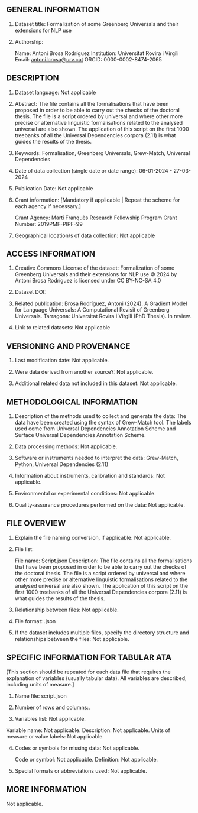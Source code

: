 GENERAL INFORMATION
------------------

1. Dataset title: Formalization of some Greenberg Universals and their extensions for NLP use



2. Authorship: 

	Name: Antoni Brosa Rodríguez
	Institution: Universitat Rovira i Virgili
	Email: antoni.brosa@urv.cat 
	ORCID:  0000-0002-8474-2065



DESCRIPTION
----------

1. Dataset language: Not applicable



2. Abstract: The file contains all the formalisations that have been proposed in order to be able to carry out the checks of the doctoral thesis. The file is a script ordered by universal and where other more precise or alternative linguistic formalisations related to the analysed universal are also shown. The application of this script on the first 1000 treebanks of all the Universal Dependencies corpora (2.11) is what guides the results of the thesis.



3. Keywords: Formalisation, Greenberg Universals, Grew-Match, Universal Dependencies



4. Date of data collection (single date or date range): 06-01-2024 - 27-03-2024


5. Publication Date: Not applicable



6. Grant information:
[Mandatory if applicable | Repeat the scheme for each agency if necessary.]

	Grant Agency: Martí Franquès Research Fellowship Program
	Grant Number: 2019PMF-PIPF-99


7. Geographical location/s of data collection: Not applicable




ACCESS INFORMATION
------------------------

1. Creative Commons License of the dataset: Formalization of some Greenberg Universals and their extensions for NLP use © 2024 by Antoni Brosa Rodríguez is licensed under CC BY-NC-SA 4.0 


2. Dataset DOI: 



3. Related publication: Brosa Rodríguez, Antoni (2024). A Gradient Model for Language Universals: A Computational Revisit of Greenberg Universals. Tarragona: Universitat Rovira i Virgili (PhD Thesis). In review.


4. Link to related datasets: Not applicable




VERSIONING AND PROVENANCE
---------------

1. Last modification date: Not applicable.



2. Were data derived from another source?: Not applicable.



3. Additional related data not included in this dataset: Not applicable.


METHODOLOGICAL INFORMATION
-----------------------


1. Description of the methods used to collect and generate the data: The data have been created using the syntax of Grew-Match tool. The labels used come from Universal Dependencies Annotation Scheme and Surface Universal Dependencies Annotation Scheme. 



2. Data processing methods: Not applicable.



3. Software or instruments needed to interpret the data: Grew-Match, Python, Universal Dependencies (2.11)


4. Information about instruments, calibration and standards: Not applicable.



5. Environmental or experimental conditions: Not applicable.



6. Quality-assurance procedures performed on the data: Not applicable.




FILE OVERVIEW
----------------------


1. Explain the file naming conversion, if applicable: Not applicable.


2. File list:


	File name: Script.json
	Description: The file contains all the formalisations that have been proposed in order to be able to carry out the checks of the doctoral thesis. The file is a script ordered by universal and where other more precise or alternative linguistic formalisations related to the analysed universal are also shown. The application of this script on the first 1000 treebanks of all the Universal Dependencies corpora (2.11) is what guides the results of the thesis.     


3. Relationship between files: Not applicable.



4. File format: .json



5. If the dataset includes multiple files, specify the directory structure and relationships between the files: Not applicable. 



SPECIFIC INFORMATION FOR TABULAR ATA
-------------------------------------------
[This section should be repeated for each data file that requires the explanation of variables (usually tabular data). All variables are described, including units of measure.]

1. Name file: script.json



2. Number of rows and columns:.


3. Variables list: Not applicable.


Variable name: Not applicable.
         Description: Not applicable.
	 Units of measure or value labels: Not applicable.


4. Codes or symbols for missing data: Not applicable.

	Code or symbol: Not applicable.
	Definition: Not applicable.

        
5. Special formats or abbreviations used: Not applicable.



MORE INFORMATION
--------------

Not applicable.
